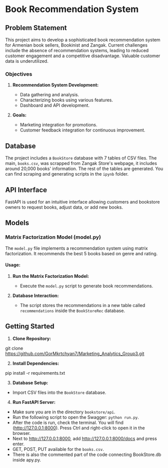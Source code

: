 # Book Recommendation System

## Problem Statement

This project aims to develop a sophisticated book recommendation system for Armenian book sellers, Bookinist and Zangak. Current challenges include the absence of recommendation systems, leading to reduced customer engagement and a competitive disadvantage. Valuable customer data is underutilized.

### Objectives

1. **Recommendation System Development:**
   - Data gathering and analysis.
   - Characterizing books using various features.
   - Dashboard and API development.

2. **Goals:**
   - Marketing integration for promotions.
   - Customer feedback integration for continuous improvement.

## Database

The project includes a `BookStore` database with 7 tables of CSV files. The main, `books.csv`, was scrapped from Zangak Store's webpage, it includes around 20,000 books' information. The rest of the tables are generated. You can find scraping and generating scripts in the `ipynb` folder.

## API Interface

FastAPI is used for an intuitive interface allowing customers and bookstore owners to request books, adjust data, or add new books.

## Models

### Matrix Factorization Model (model.py)

The `model.py` file implements a recommendation system using matrix factorization. It recommends the best 5 books based on genre and rating.

#### Usage:

1. **Run the Matrix Factorization Model:**
   - Execute the `model.py` script to generate book recommendations.
  
2. **Database Interaction:**
   - The script stores the recommendations in a new table called `recommendations` inside the `BookStoreRec` database.

## Getting Started

1. **Clone Repository:**

git clone https://github.com/GorMkrtchyan7/Marketing_Analytics_Group3.git



2. **Install Dependencies:**

pip install -r requirements.txt


3. **Database Setup:**
- Import CSV files into the `BookStore` database.

4. **Run FastAPI Server:**
- Make sure you are in the directory `bookstore/api`.
- Run the following script to open the Swagger: `python run.py`.
- After the code is run, check the terminal. You will find (http://127.0.0.1:8000). Press Ctrl and right-click to open it in the browser.
- Next to http://127.0.0.1:8000, add http://127.0.0.1:8000/docs and press enter.
- GET, POST, PUT available for the `books.csv`.
- There is also the commented part of the code connecting BookStore.db inside apy.py. 


